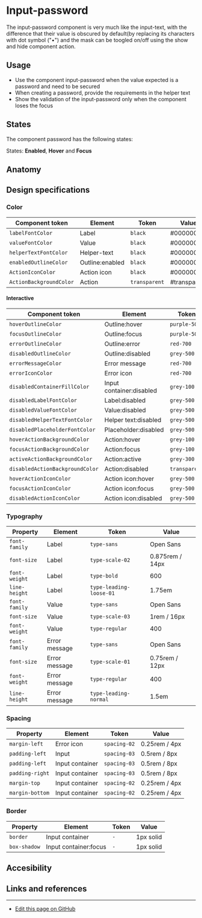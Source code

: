 # Input-password

The input-password component is very much like the input-text, with the difference that their value is obscured by default(by replacing its characters with dot symbol ("•") and the mask can be toogled on/off using the show and hide component action.

## Usage

* Use the component input-password when the value expected is a password and need to be secured
* When creating a password, provide the requirements in the helper text
* Show the validation of the input-password only when the component loses the focus


## States

The component password has the following states:

States: **Enabled**, **Hover** and **Focus**

<!--

![States image](path to the image)

_Image caption_
-->

## Anatomy

<!--

In the anatomy section an image displays all the elements that are part of the component and as a caption a list of the numerical references present on the image providing the names of each element.

![Anatomy image](path to the image)

_Image caption_

1. Element 1
2. Element 2

-->

## Design specifications

<!--

The design specifications section provides developers the information needed to apply the correct visual properties of the component.

![Specs image](path to the image)

_Image caption_

-->

### Color

| Component token          | Element            | Token             | Value             |
| ------------------------ | ------------------ | ----------------- | ----------------- |
| `labelFontColor`         | Label              | `black`           | #000000           |
| `valueFontColor`         | Value              | `black`           | #000000           |
| `helperTextFontColor`    | Helper-text        | `black`           | #000000           |
| `enabledOutlineColor`    | Outline:enabled    | `black`           | #000000           |
| `ActionIconColor`        | Action icon        | `black`           | #000000           |
| `ActionBackgroundColor`  | Action             | `transparent`     | #transparent      |

#### Interactive

| Component token                 | Element                     | Token             | Value           |
| ------------------------------- | --------------------------- | ----------------- | --------------- |
| `hoverOutlineColor`             | Outline:hover               | `purple-500`      | #a46ede         |
| `focusOutlineColor`             | Outline:focus               | `purple-500`      | #a46ede         |
| `errorOutlineColor`             | Outline:error               | `red-700`         | #d0011b         |
| `disabledOutlineColor`          | Outline:disabled            | `grey-500`        | #999999         |
| `errorMessageColor`             | Error message               | `red-700`         | #d0011b         |
| `errorIconColor`                | Error icon                  | `red-700`         | #d0011b         |
| `disabledContainerFillColor`    | Input container:disabled    | `grey-100`        | #f2f2f2         |
| `disabledLabelFontColor`        | Label:disabled              | `grey-500`        | #999999         |
| `disabledValueFontColor`        | Value:disabled              | `grey-500`        | #999999         |
| `disabledHelperTextFontColor`   | Helper text:disabled        | `grey-500`        | #999999         |
| `disabledPlaceholderFontColor`  | Placeholder:disabled        | `grey-500`        | #999999         |
| `hoverActionBackgroundColor`    | Action:hover                | `grey-100`        | #f2f2f2         |
| `focusActionBackgroundColor`    | Action:focus                | `grey-100`        | #f2f2f2         |
| `activeActionBackgroundColor`   | Action:active               | `grey-300`        | #cccccc         |
| `disabledActionBackgroundColor` | Action:disabled             | `transparent`     | transparent     |
| `hoverActionIconColor`          | Action icon:hover           | `grey-500`        | #999999         |
| `focusActionIconColor`          | Action icon:focus           | `grey-500`        | #999999         |
| `disabledActionIconColor`       | Action icon:disabled        | `grey-500`        | #999999         |


### Typography

| Property        | Element        | Token                   | Value           |
| --------------- | -------------- | ----------------------- | --------------- |
| `font-family`   | Label          | `type-sans`             | Open Sans       |
| `font-size`     | Label          | `type-scale-02`         | 0.875rem / 14px |
| `font-weight`   | Label          | `type-bold`             | 600             |
| `line-height`   | Label          | `type-leading-loose-01` | 1.75em          |
| `font-family`   | Value          | `type-sans`             | Open Sans       |
| `font-size`     | Value          | `type-scale-03`         | 1rem / 16px     |
| `font-weight`   | Value          | `type-regular`          | 400             |
| `font-family`   | Error message  | `type-sans`             | Open Sans       |
| `font-size`     | Error message  | `type-scale-01`         | 0.75rem / 12px  |
| `font-weight`   | Error message  | `type-regular`          | 400             |
| `line-height`   | Error message  | `type-leading-normal`   | 1.5em           |



### Spacing


| Property        | Element         | Token             | Value           |
| --------------- | --------------- | ----------------- | --------------- |
| `margin-left`   | Error icon      | `spacing-02`      | 0.25rem / 4px   |
| `padding-left`  | Input           | `spacing-03`      | 0.5rem / 8px    |
| `padding-left`  | Input container | `spacing-03`      | 0.5rem / 8px    |
| `padding-right` | Input container | `spacing-03`      | 0.5rem / 8px    |
| `margin-top`    | Input container | `spacing-02`      | 0.25rem / 4px   |
| `margin-bottom` | Input container | `spacing-02`      | 0.25rem / 4px   |

### Border

| Property        | Element               | Token             | Value           |
| --------------- | --------------------- | ----------------- | --------------- |
| `border`        | Input container       | `-`               | 1px solid       |
| `box-shadow`    | Input container:focus | `-`               | 1px solid       |


## Accesibility

<!--
Add WCAG success criterion and WAI-ARIA design pattern and example when available

### WCAG 

* Understanding WCAG 2.2 - [SC x.x name of the succes criterion](url)

### WAI-ARIA

* WAI-ARIA Authoring practices 1.2 - [x.x title of the section](url)
* WAI-ARIA Authoring practices 1.2 - ["Name" design pattern](url)
-->


## Links and references

<!--

* [Angular CDK component](url)
* [React CDK component](url)

-->
____________________________________________________________

* [Edit this page on GitHub](https://github.com/dxc-technology/halstack-style-guide/blob/master/guidelines/components/input-password/README.md)

